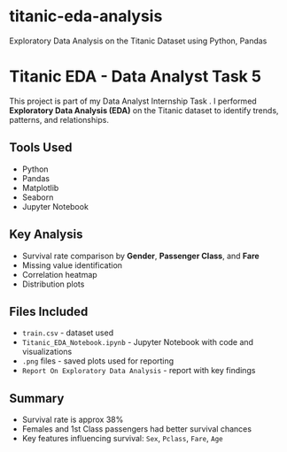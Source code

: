 # titanic-eda-analysis
Exploratory Data Analysis on the Titanic Dataset using Python, Pandas
# Titanic EDA - Data Analyst Task 5

This project is part of my Data Analyst Internship Task . I performed **Exploratory Data Analysis (EDA)** on the Titanic dataset to identify trends, patterns, and relationships.

## Tools Used
- Python
- Pandas
- Matplotlib
- Seaborn
- Jupyter Notebook

## Key Analysis
- Survival rate comparison by **Gender**, **Passenger Class**, and **Fare**
- Missing value identification
- Correlation heatmap
- Distribution plots

## Files Included
- `train.csv` - dataset used
- `Titanic_EDA_Notebook.ipynb` - Jupyter Notebook with code and visualizations
- `.png` files - saved plots used for reporting
- `Report On Exploratory Data Analysis` - report with key findings

## Summary
- Survival rate is approx 38%
- Females and 1st Class passengers had better survival chances
- Key features influencing survival: `Sex`, `Pclass`, `Fare`, `Age`

